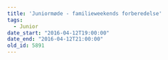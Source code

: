 ```yaml
---
title: 'Juniormøde - familieweekends forberedelse'
tags:
  - Junior
date_start: "2016-04-12T19:00:00"
date_end: "2016-04-12T21:00:00"
old_id: 5891
---
```

